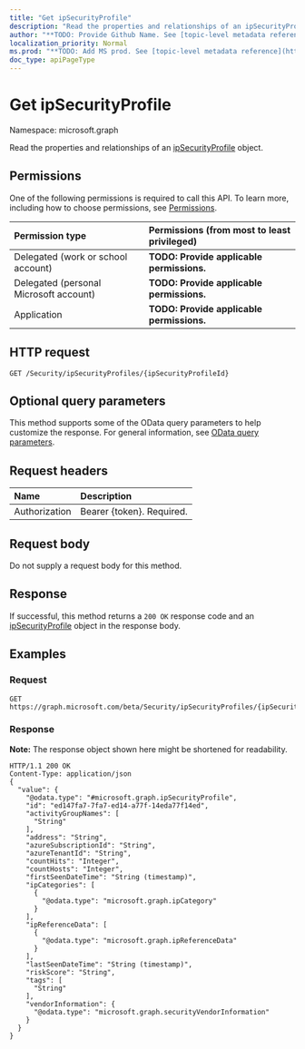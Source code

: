 ```yaml
---
title: "Get ipSecurityProfile"
description: "Read the properties and relationships of an ipSecurityProfile object."
author: "**TODO: Provide Github Name. See [topic-level metadata reference](https://msgo.azurewebsites.net/add/document/guidelines/metadata.html#topic-level-metadata)**"
localization_priority: Normal
ms.prod: "**TODO: Add MS prod. See [topic-level metadata reference](https://msgo.azurewebsites.net/add/document/guidelines/metadata.html#topic-level-metadata)**"
doc_type: apiPageType
---
```


# Get ipSecurityProfile

Namespace: microsoft.graph

Read the properties and relationships of an [ipSecurityProfile](../resources/ipsecurityprofile.md) object.

## Permissions
One of the following permissions is required to call this API. To learn more, including how to choose permissions, see [Permissions](/concepts/permissions-reference.md).

|Permission type|Permissions (from most to least privileged)|
|:---|:---|
|Delegated (work or school account)|**TODO: Provide applicable permissions.**|
|Delegated (personal Microsoft account)|**TODO: Provide applicable permissions.**|
|Application|**TODO: Provide applicable permissions.**|

## HTTP request

<!-- {
  "blockType": "ignored"
}
-->
``` http
GET /Security/ipSecurityProfiles/{ipSecurityProfileId}
```

## Optional query parameters
This method supports some of the OData query parameters to help customize the response. For general information, see [OData query parameters](/graph/query-parameters).

## Request headers
|Name|Description|
|:---|:---|
|Authorization|Bearer {token}. Required.|

## Request body
Do not supply a request body for this method.

## Response

If successful, this method returns a `200 OK` response code and an [ipSecurityProfile](../resources/ipsecurityprofile.md) object in the response body.

## Examples

### Request
<!-- {
  "blockType": "request",
  "name": "get_ipsecurityprofile"
}
-->
``` http
GET https://graph.microsoft.com/beta/Security/ipSecurityProfiles/{ipSecurityProfileId}
```

### Response
**Note:** The response object shown here might be shortened for readability.
<!-- {
  "blockType": "response",
  "truncated": true,
  "@odata.type": "microsoft.graph.ipSecurityProfile"
}
-->
``` http
HTTP/1.1 200 OK
Content-Type: application/json
{
  "value": {
    "@odata.type": "#microsoft.graph.ipSecurityProfile",
    "id": "ed147fa7-7fa7-ed14-a77f-14eda77f14ed",
    "activityGroupNames": [
      "String"
    ],
    "address": "String",
    "azureSubscriptionId": "String",
    "azureTenantId": "String",
    "countHits": "Integer",
    "countHosts": "Integer",
    "firstSeenDateTime": "String (timestamp)",
    "ipCategories": [
      {
        "@odata.type": "microsoft.graph.ipCategory"
      }
    ],
    "ipReferenceData": [
      {
        "@odata.type": "microsoft.graph.ipReferenceData"
      }
    ],
    "lastSeenDateTime": "String (timestamp)",
    "riskScore": "String",
    "tags": [
      "String"
    ],
    "vendorInformation": {
      "@odata.type": "microsoft.graph.securityVendorInformation"
    }
  }
}
```

